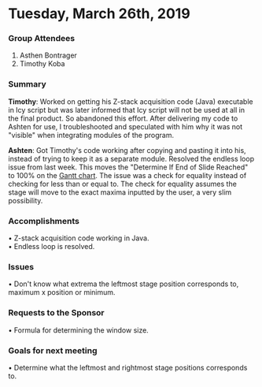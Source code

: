 # Tuesday, March 26th, 2019

### Group Attendees
1. Asthen Bontrager
2. Timothy Koba

### Summary
__Timothy__: Worked on getting his Z-stack acquisition code (Java) executable in Icy script but was 
later informed that Icy script will not be used at all in the final product. So abandoned this effort. 
After delivering my code to Ashten for use, I troubleshooted and speculated with him why it was not 
"visible" when integrating modules of the program.

__Ashten__: Got Timothy's code working after copying and pasting it into his, instead of trying to keep
it as a separate module. Resolved the endless loop issue from last week. This moves the "Determine If End
of Slide Reached" to 100% on the [Gantt chart](https://prod.teamgantt.com/gantt/schedule/?ids=1432769&public_keys=M1SEDd8Q6NcE&zoom=d100&font_size=12&estimated_hours=0&assigned_resources=1&percent_complete=1&documents=0&comments=1&col_width=355&hide_header_tabs=0&menu_view=1&resource_filter=1&name_in_bar=0&name_next_to_bar=1&resource_names=1#user=&company=&custom=&date_filter=&hide_completed=false&color_filter=&ids=1432769). The issue was a check for equality instead
of checking for less than or equal to. The check for equality assumes the stage will move to the exact maxima 
inputted by the user, a very slim possibility.

### Accomplishments
• Z-stack acquisition code working in Java. \
• Endless loop is resolved.

### Issues
• Don't know what extrema the leftmost stage position corresponds to, maximum x position or minimum.

### Requests to the Sponsor
• Formula for determining the window size.

### Goals for next meeting
• Determine what the leftmost and rightmost stage positions corresponds to. 
